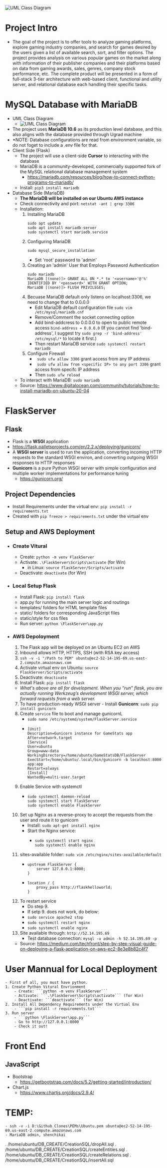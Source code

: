 ![UML Class Diagram](/DemoImage/homePage.png)
# Project Intro
- The goal of the project is to offer tools to analyze gaming platforms, explore gaming industry companies, and search for games desired by the users given a list of available search, sort, and filter options. The project provides analysis on various popular games on the market along with information of their publisher companies and their platforms based on data from gaming awards, sales, genres, company stock performance, etc. The complete product will be presented in a form of full-stack 3-tier architecture with web-based client, functional and utility server, and relational database each handling their specific tasks.

# MySQL Database with MariaDB
- UML Class Diagram
    - ![UML Class Diagram](/DemoImage/UML.png)
- The project uses **MariaDB 10.6** as its production level database, and this also aligns with the database provided through Ugrad machine
- *NOTE: Database configurations are read from environment variable, so do not foget to include a .env file for that.
- Client Side (Flask)
    - The project will use a client-side **Cursor** to interacting with the database
    - MariaDB is a community-developed, commercially supported fork of the MySQL relational database management system
        - https://mariadb.com/resources/blog/how-to-connect-python-programs-to-mariadb/
    - Install: ```pip3 install mariadb```
- Database Side (MariaDB)
    - **The MariaDB will be installed on our Ubuntu AWS instance**
    - Check connectivity and port: ```netstat -ant | grep 3306```
    - Installation:
        1.  Installing MariaDB
            ```
            sudo apt update
            sudo apt install mariadb-server
            sudo systemctl start mariadb.service
            ```
        2. Configuring MariaDB
            ```
            sudo mysql_secure_installation
            ```
           - Set 'root' password to 'admin'
        3. Creating an 'admin' User that Employs Password Authentication
            ```
            sudo mariadb
            MariaDB [(none)]> GRANT ALL ON *.* to '<username>'@'%' IDENTIFIED BY '<password>' WITH GRANT OPTION;
            MariaDB [(none)]> FLUSH PRIVILEGES;
            ```
        4. Becuase MariaDB default only listens on localhost:3306, we need to change that to 0.0.0.0
            - Edit MariaDB default configuration file
            ```sudo vim /etc/mysql/mariadb.cnf```
            - Remove/Comment the socket connecting option
            - Add bind-addcress to 0.0.0.0 to open to public remote access
            ```bind-address = 0.0.0.0```
            (If you cannot find 'bind-address', I suggest try ```sudo grep -r 'bind-address' /etc/mysql/*``` to locate it first.)
            - Then restart MariaDB service
            ```sudo systemctl restart mariadb```
        5. Configure Firewall
            - ``` sudo ufw allow 3306``` grant access from any IP address
            - ``` sudo ufw allow from <specific IP> to any port 3306``` grant access from specifc IP address
            - Then ```sudo ufw reload```
    - To interact with MariaDB: ```sudo mariadb```
    - Source: https://www.digitalocean.com/community/tutorials/how-to-install-mariadb-on-ubuntu-20-04

# FlaskServer
## Flask
- Flask is a **WSGI** application
- https://flask.palletsprojects.com/en/2.2.x/deploying/gunicorn/
- A **WSGI server** is used to run the application, converting incoming HTTP requests to the standard WSGI environ, and converting outgoing WSGI responses to HTTP responses
- **Gunicorn** is a pure Python WSGI server with simple configuration and multiple worker implementations for performance tuning
    - https://gunicorn.org/

## Project Dependencies
- Install Requirements under the virtual env: ```pip install -r requirements.txt```
- Created with ```pip freeze > requirements.txt``` under the virtual env

## Setup and AWS Deployment
- ### Create Vitural 
    - Create: ```python -m venv FlaskServer```
    - Activate: ```.\FlaskServer\Scripts\activate``` (for Win)
        - in Linux: ```source FlaskServer/Scripts/activate```
    - Deactivate: ```deactivate``` (for Win)
- ### Local Setup Flask
    - Install Flask: ```pip install flask```
    - app.py for running the main server logic and routings
    - templates/ folders for HTML template files
    - static/ folders for corresponding JavaScript files
    - static/style for css files
    - Run server: ```python \FlaskServer\app.py```
- ### AWS Depoloyment
    1. The Flask app will be deployed on an Ubuntu EC2 on AWS
    2. Inbound allows HTTP, HTTPS, SSH (with RSA key access)
    3. ```ssh -v -i "/Path to PEM" ubuntu@ec2-52-14-195-69.us-east-2.compute.amazonaws.com```
    4. Activate virtual env on Ubuntu: ```source FlaskServer/Scripts/activate```
    5. Deactivate: ```deactivate```
    6. Install Flask: ```pip install flask```
    - *What's above are all for development. When you “run” flask, you are actually running Werkzeug’s development WSGI server, which forward requests from a web server.*
    7. To have production-ready WSGI server - Install **Gunicorn**: ```sudo pip install gunicorn```
    8. Create ```service``` file to boot and manage gunicornL 
        - ```sudo nano /etc/systemd/system/FlaskServer.service```
        -   ```
            [Unit]
            Description=Gunicorn instance for GameStats app
            After=network.target
            [Service]
            User=ubuntu
            Group=www-data
            WorkingDirectory=/home/ubuntu/GameStatsDB/FlaskServer
            ExecStart=/home/ubuntu/.local/bin/gunicorn -b localhost:8000 app:app
            Restart=always
            [Install]
            WantedBy=multi-user.target
            ```
    9. Enable Service with systemctl
        -   ```
            sudo systemctl daemon-reload
            sudo systemctl start FlaskServer
            sudo systemctl enable FlaskServer
            ```
    10. Set up Nginx as a reverse-proxy to accept the requests from the user and route it to gunicorn
        - Install: ```sudo apt-get install nginx```
        - Start the Nginx service:
            -   ```
                sudo systemctl start nginx
                sudo systemctl enable nginx
                ```
    11. sites-available folder: ```sudo vim /etc/nginx/sites-available/default```
        -   ```
            upstream FlaskServer {
                server 127.0.0.1:8000;
            }
            ```
        -   ```
            location / {
                proxy_pass http://flaskhelloworld;
            }
            ```
    12. To restart service
        - Do step 9.
        - If setp 9. does not work, do below:
        - ```sudo service apache2 stop```
        - ```sudo systemctl restart nginx```
        - ```sudo systemctl enable nginx```
    13. Site available through: ```http://52.14.195.69```
        - Test database connection: ```mysql -u admin -h 52.14.195.69 -p```


    - Source: https://medium.com/techfront/step-by-step-visual-guide-on-deploying-a-flask-application-on-aws-ec2-8e3e8b82c4f7

# User Mannual for Local Deployment
    - First of all, you must have python.
    1. Create Python Vitural Envrionment
        - Create: ```python -m venv FlaskServer```
        - Activate: ```.\FlaskServer\Scripts\activate``` (for Win)
        - Deactivate: ```deactivate``` (for Win)
    2. Install All Dependency Requirements under the Virtual Env
        - ```pip install -r requirements.txt```
    3. Run server
        - ```python \FlaskServer\app.py```
        - Go to http://127.0.0.1:8000
        - Check it out!

# Front End
## JavaScript
- Bootstrap
    - https://getbootstrap.com/docs/5.2/getting-started/introduction/
- Chart.js
    - https://www.chartjs.org/docs/2.9.4/


# TEMP:
    - ssh -v -i D:\Github_Clones\PEMs\Ubuntu.pem ubuntu@ec2-52-14-195-69.us-east-2.compute.amazonaws.com
    - MariaDB admin, shenchikai
\. /home/ubuntu/DB_CREATE/CreationSQL/dropAll.sql
\. /home/ubuntu/DB_CREATE/CreationSQL/createEntities.sql
\. /home/ubuntu/DB_CREATE/CreationSQL/createRelations.sql
\. /home/ubuntu/DB_CREATE/CreationSQL/insertAll.sql